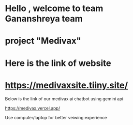 # Hello , welcome to team Gananshreya team
# project "Medivax" 
# Here is the link of website
# https://medivaxsite.tiiny.site/

Below is the link of our medivax ai chatbot using gemini api

https://medivax.vercel.app/

Use computer/laptop for better veiwing experience
